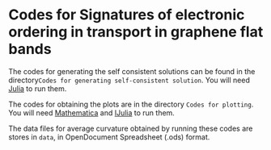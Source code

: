  # Codes for Signatures of electronic ordering in transport in graphene flat bands
 
 The codes for generating the self consistent solutions can be found in the directory`Codes for generating self-consistent solution`.
 You will need [Julia](https://julialang.org/) to run them.
 
 The codes for obtaining the plots are in the directory `Codes for plotting`. You will need [Mathematica](https://www.wolfram.com/mathematica/) and [IJulia](https://juliapackages.com/p/ijulia) to run them.
 
 The data files for average curvature obtained by running these codes are stores in `data`, in OpenDocument Spreadsheet (.ods) format. 
